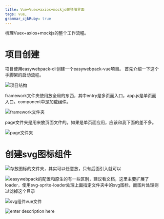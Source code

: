 ```yaml
---
title: Vue+Vuex+axios+mockjs做登陆界面
tags: vue,
grammar_cjkRuby: true
---
```


梳理Vuex+axios+mockjs的整个工作流程。
# 项目创建
项目使用easywebpack-cli创建一个easywebpack-vue项目。
首先介绍一下这个手脚架的启动流程。

![项目结构][1]

framework文件夹使用放全局的东西，其中entry是多页面入口，app.js是单页面入口。component中是加载组件。

![framework文件夹][2]

page文件夹是用来放页面文件的。如果是单页面应用，应该和我下面的差不多。

![page文件夹][3]

# 创建svg图标组件

![存放图标的文件夹，其实可以任意放，只有后面引入就可以][4]

![easywebpack的配置和原生的有一些区别，建议看文档，这里主要扩展了loader，使用svg-sprite-loader处理上面指定文件夹中的svg图标，而图片处理则过滤掉这个目录][5]

![svg组件vue文件][6]

![enter description here][7]


  [1]: https://www.github.com/loveshullf/Notes/raw/img/%E5%B0%8F%E4%B9%A6%E5%8C%A0/Vue+Vuex+axios+mockjs%E5%81%9A%E7%99%BB%E9%99%86%E7%95%8C%E9%9D%A2-2017-12-21-1513863635837.jpg
  [2]: https://www.github.com/loveshullf/Notes/raw/img/%E5%B0%8F%E4%B9%A6%E5%8C%A0/Vue+Vuex+axios+mockjs%E5%81%9A%E7%99%BB%E9%99%86%E7%95%8C%E9%9D%A2-2017-12-21-1513863726638.jpg
  [3]: https://www.github.com/loveshullf/Notes/raw/img/%E5%B0%8F%E4%B9%A6%E5%8C%A0/Vue+Vuex+axios+mockjs%E5%81%9A%E7%99%BB%E9%99%86%E7%95%8C%E9%9D%A2-2017-12-21-1513863813922.jpg
  [4]: https://www.github.com/loveshullf/Notes/raw/img/%E5%B0%8F%E4%B9%A6%E5%8C%A0/Vue+Vuex+axios+mockjs%E5%81%9A%E7%99%BB%E9%99%86%E7%95%8C%E9%9D%A2-2017-12-21-1513863949530.jpg
  [5]: https://www.github.com/loveshullf/Notes/raw/img/%E5%B0%8F%E4%B9%A6%E5%8C%A0/Vue+Vuex+axios+mockjs%E5%81%9A%E7%99%BB%E9%99%86%E7%95%8C%E9%9D%A2-2017-12-21-1513864001271.jpg
  [6]: https://www.github.com/loveshullf/Notes/raw/img/%E5%B0%8F%E4%B9%A6%E5%8C%A0/Vue+Vuex+axios+mockjs%E5%81%9A%E7%99%BB%E9%99%86%E7%95%8C%E9%9D%A2-2017-12-21-1513864182706.jpg
  [7]: https://markdown.xiaoshujiang.com/img/spinner.gif "[[[1513864222793]]]"
